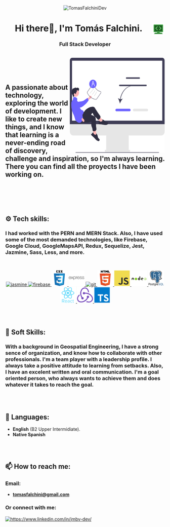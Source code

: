 <div align="center">
<img width="700" height="400" src="https://user-images.githubusercontent.com/108646907/202974570-f3a5168b-ae94-46b7-9ed0-1029014241f3.gif" alt="TomasFalchiniDev" />
 </div>
<div>
 <img align="right" margin="-20 0 0 0" width="40" height="40" src="./icons8-google-code.svg" alt="TomasFalchiniDev" />
 <div>
<h1 align="center">Hi there👋, I'm Tomás Falchini.</h1> 
  </div>

<h3 align="center">Full Stack Developer</h3>
    
<br>
 <img align="right" width="300" height="300" margin="0 0 80 0" src="./undraw_online_test_re_kyfx.svg" alt="TomasFalchiniDev"/>
<br>
 <br>
 <br>
 
<div align="center">
 
 <p>
  
<h2 align="left">A passionate about technology, exploring the world of development. I like to create new things, and I know that learning is a never-ending road of discovery, challenge and inspiration, so I'm always learning. There you can find all the proyects I have been working on. </h2>
 

 
 </p>
</div>


<br>
<br>
<br>
<br>

## ⚙️ Tech skills:

### I had worked with the PERN and MERN Stack. Also, I have used some of the most demanded technologies, like Firebase, Google Cloud, GoogleMapsAPI, Redux, Sequelize, Jest, Jazmine, Sass, Less, and more. 
<br>

<p align="center"> <a href="https://jasmine.github.io/" target="_blank" rel="noreferrer"> <img src="https://www.vectorlogo.zone/logos/jasmine/jasmine-icon.svg" alt="jasmine" width="50" height="50"/>   </a>  <a href="https://firebase.google.com/" target="_blank" rel="noreferrer"> <img src="https://www.vectorlogo.zone/logos/firebase/firebase-icon.svg" width="50" height="50" alt="firebase"/> </a>  <a href="https://www.w3schools.com/css/" target="_blank" rel="noreferrer"> <img src="https://raw.githubusercontent.com/devicons/devicon/master/icons/css3/css3-original-wordmark.svg" alt="css3" width="50" height="50"/> </a> <a href="https://expressjs.com" target="_blank" rel="noreferrer"> <img src="https://raw.githubusercontent.com/devicons/devicon/master/icons/express/express-original-wordmark.svg" alt="express" width="50" height="50"/> </a> <a href="https://git-scm.com/" target="_blank" rel="noreferrer"> <img src="https://www.vectorlogo.zone/logos/git-scm/git-scm-icon.svg" alt="git" width="50" height="50"/> </a> <a href="https://www.w3.org/html/" target="_blank" rel="noreferrer"> <img src="https://raw.githubusercontent.com/devicons/devicon/master/icons/html5/html5-original-wordmark.svg" alt="html5" width="50" height="50"/> </a>    <a href="https://developer.mozilla.org/en-US/docs/Web/JavaScript" target="_blank" rel="noreferrer"> <img src="https://raw.githubusercontent.com/devicons/devicon/master/icons/javascript/javascript-original.svg" alt="javascript" width="50" height="50"/> </a>      <a href="https://nodejs.org" target="_blank" rel="noreferrer"> <img src="https://raw.githubusercontent.com/devicons/devicon/master/icons/nodejs/nodejs-original-wordmark.svg" alt="nodejs" width="50" height="50"/> </a>     <a href="https://www.postgresql.org" target="_blank" rel="noreferrer"> <img src="https://raw.githubusercontent.com/devicons/devicon/master/icons/postgresql/postgresql-original-wordmark.svg" alt="postgresql" width="50" height="50"/> </a> <a href="https://reactjs.org/" target="_blank" rel="noreferrer"> <img src="https://raw.githubusercontent.com/devicons/devicon/master/icons/react/react-original-wordmark.svg" alt="react" width="50" height="50"/> </a> <a href="https://redux.js.org" target="_blank" rel="noreferrer"> <img src="https://raw.githubusercontent.com/devicons/devicon/master/icons/redux/redux-original.svg" alt="redux" width="50" height="50"/> </a> <a href="https://www.typescriptlang.org/" target="_blank" rel="noreferrer"> <img src="https://raw.githubusercontent.com/devicons/devicon/master/icons/typescript/typescript-original.svg" alt="typescript" width="50" height="50"/> </a> </p>

<br>
<br>

## 🤝 Soft Skills:


### With a background in Geospatial Engineering, I have a strong sence of organization, and know how to collaborate with other professionals. I'm a team player with a leadership profile. I always take a positive attitude to learning from setbacks. Also, I have an excelent written and oral communication. I'm a goal oriented person, who always wants to achieve them and does whatever it takes to reach the goal.

<br>
<br>

## 💬 Languages:

 - **English** (B2 Upper Intermidiate).
 - **Native Spanish**

<br>
<br>


## 📫 How to reach me:

### Email:
- **tomasfalchini@gmail.com**



<h3 align="left">Or connect with me:</h3>
<p align="left">
<a href="https://www.linkedin.com/in/tomasfalchini/" target="blank"><img align="center" src="https://raw.githubusercontent.com/rahuldkjain/github-profile-readme-generator/master/src/images/icons/Social/linked-in-alt.svg" alt="https://www.linkedin.com/in/jmbv-dev/" height="25" width="34" /></a>
</p>

 </div>



<!---
TomasFalchini/TomasFalchini is a ✨ special ✨ repository because its `README.md` (this file) appears on your GitHub profile.
You can click the Preview link to take a look at your changes.
--->


